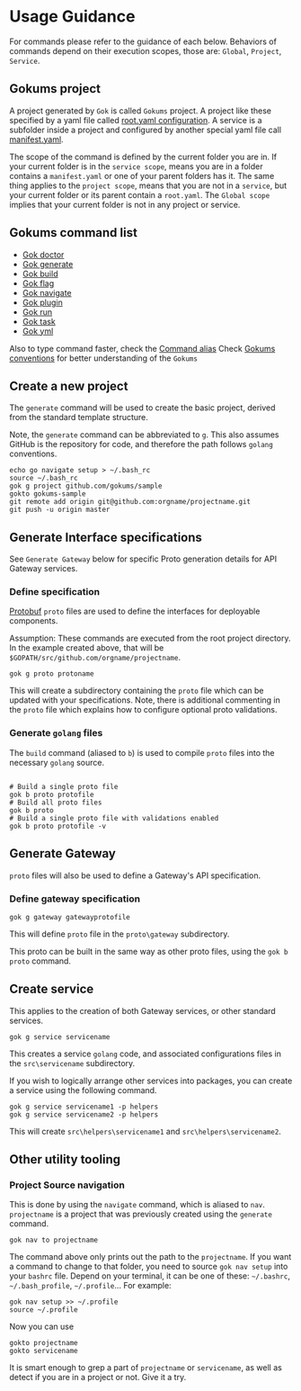 # Usage Guidance

For commands please refer to the guidance of each below. Behaviors of commands depend on their execution scopes, those are: `Global`, `Project`, `Service`.

## Gokums project

A project generated by `Gok` is called `Gokums` project. A project like these specified by a yaml file called [root.yaml configuration](others/root.yaml.md). A service is a subfolder inside a project and configured by another special yaml file call [manifest.yaml](others/manifest.yaml.md).

The scope of the command is defined by the current folder you are in. If your current folder is in the `service scope`, means you are in a folder contains a `manifest.yaml` or one of your parent folders has it. The same thing applies to the `project scope`, means that you are not in a `service`, but your current folder or its parent contain a `root.yaml`.  The `Global scope` implies that your current folder is not in any project or service.

## Gokums command list
- [Gok doctor](commands/doctor.md)
- [Gok generate](commands/generate.md)
- [Gok build](commands/build.md)
- [Gok flag](commands/flag.md)
- [Gok navigate](commands/navigate.md)
- [Gok plugin](commands/plugin.md)
- [Gok run](commands/run.md)
- [Gok task](commands/task.md)
- [Gok yml](commands/yml.md)

Also to type command faster, check the [Command alias](others/alias.md)
Check [Gokums conventions](others/conventions.md) for better understanding of the `Gokums`

## Create a new project

The `generate` command will be used to create the basic project, derived from the standard template structure.

Note, the `generate` command can be abbreviated to `g`. This also assumes GitHub is the repository for code, and therefore the path follows `golang` conventions.

```shell
echo go navigate setup > ~/.bash_rc
source ~/.bash_rc
gok g project github.com/gokums/sample
gokto gokums-sample
git remote add origin git@github.com:orgname/projectname.git
git push -u origin master
```

## Generate Interface specifications

See `Generate Gateway` below for specific Proto generation details for API Gateway services.

### Define specification

[Protobuf](https://github.com/google/protobuf) `proto` files are used to define the interfaces for deployable components.

Assumption: These commands are executed from the root project directory.
In the example created above, that will be `$GOPATH/src/github.com/orgname/projectname`.

```shell
gok g proto protoname
```

This will create a subdirectory containing the `proto` file which can be updated with your specifications.
Note, there is additional commenting in the `proto` file which explains how to configure optional proto validations.

### Generate `golang` files

The `build` command (aliased to `b`) is used to compile `proto` files into the necessary `golang` source.

```shell

# Build a single proto file
gok b proto protofile
# Build all proto files
gok b proto
# Build a single proto file with validations enabled
gok b proto protofile -v
```

## Generate Gateway

`proto` files will also be used to define a Gateway's API specification.

### Define gateway specification

```shell
gok g gateway gatewayprotofile
```

This will define `proto` file in the `proto\gateway` subdirectory.

This proto can be built in the same way as other proto files, using the `gok b proto` command.

## Create service

This applies to the creation of both Gateway services, or other standard services.

```shell
gok g service servicename
```

This creates a service `golang` code, and associated configurations files in the `src\servicename` subdirectory.

If you wish to logically arrange other services into packages, you can create a service using the following command.

```shell
gok g service servicename1 -p helpers
gok g service servicename2 -p helpers
```

This will create `src\helpers\servicename1` and `src\helpers\servicename2`.

## Other utility tooling

### Project Source navigation

This is done by using the `navigate` command, which is aliased to `nav`.
`projectname` is a project that was previously created using the `generate` command.

```shell
gok nav to projectname
```

The command above only prints out the path to the `projectname`. If you want a command to change to that folder, you need to source `gok nav setup` into your `bashrc` file. Depend on your terminal, it can be one of these: `~/.bashrc`, `~/.bash_profile`, `~/.profile`...
For example:

```shell
gok nav setup >> ~/.profile
source ~/.profile
```

Now you can use
```shell
gokto projectname
gokto servicename
```
It is smart enough to grep a part of `projectname` or `servicename`, as well as detect if you are in a project or not. Give it a try.
